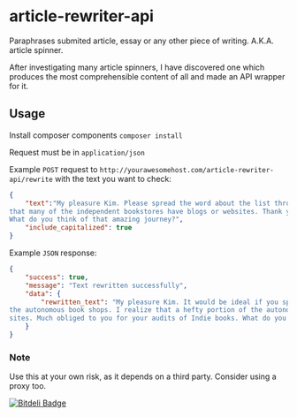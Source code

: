 # article-rewriter-api
Paraphrases submited article, essay or any other piece of writing. A.K.A. article spinner. 

After investigating many article spinners, I have discovered one which produces the most comprehensible content of all and made an API wrapper for it.

## Usage
Install composer components `composer install`

Request must be in `application/json`

Example `POST` request to `http://yourawesomehost.com/article-rewriter-api/rewrite` with the text you want to check:
```json
{
    "text":"My pleasure Kim. Please spread the word about the list through the independent bookstores. I know 
that many of the independent bookstores have blogs or websites. Thank you for your reviews of Indie books. 
What do you think of that amazing journey?",
    "include_capitalized": true
}
```

Example `JSON` response:
```json
{
    "success": true,
    "message": "Text rewritten successfully",
    "data": {
        "rewritten_text": "My pleasure Kim. It would be ideal if you spread the news about the rundown through 
the autonomous book shops. I realize that a hefty portion of the autonomous book shops have web journals or 
sites. Much obliged to you for your audits of Indie books. What do you think about that stunning trip?"
    }
}
```

### Note
Use this at your own risk, as it depends on a third party. Consider using a proxy too.


[![Bitdeli Badge](https://d2weczhvl823v0.cloudfront.net/Gyvastis/article-rewriter-api/trend.png)](https://bitdeli.com/free "Bitdeli Badge")

